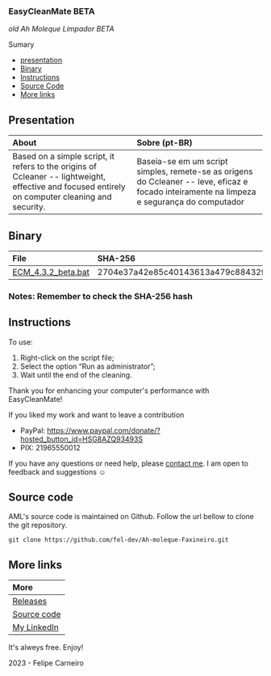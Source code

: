 ### EasyCleanMate BETA

_old Ah Moleque Limpador BETA_

Sumary
 - [presentation](#presentation)
 - [Binary](#binary)
 - [Instructions](#instructions)
 - [Source Code](#source-code)
 - [More links](#more-links)

## Presentation 

| About|Sobre (pt-BR) |
| :---|:--- |
| Based on a simple script, it refers to the origins of Ccleaner -- lightweight, effective and focused entirely on computer cleaning and security. | Baseia-se em um script simples, remete-se as origens do Ccleaner -- leve, eficaz e focado inteiramente na limpeza e segurança do computador |

## Binary

| File | SHA-256 |
| :-- | :-- |
| [ECM_4.3.2_beta.bat](https://github.com/FelipeeCarneiro/Ah-moleque-Faxineiro/archive/refs/heads/main.zip)  | 2704e37a42e85c40143613a479c88432fdea07ef434ca4fe2f3515930beb19ca |

### Notes: **Remember to check the SHA-256 hash**

## Instructions
To use:

1. Right-click on the script file;
2. Select the option “Run as administrator”;
3. Wait until the end of the cleaning.

Thank you for enhancing your computer's performance with EasyCleanMate!

If you liked my work and want to leave a contribution
- PayPal: https://www.paypal.com/donate/?hosted_button_id=HSG8AZQ93493S 
- PIX: 21965550012

If you have any questions or need help, please [contact me](https://fel-dev.github.io/Projetos/#contato). I am open to feedback and suggestions ☺



## Source code
AML's source code is maintained on Github. Follow the url bellow to clone the git repository.

    git clone https://github.com/fel-dev/Ah-moleque-Faxineiro.git

## More links

| More |
| :--- |
| [Releases](https://github.com/fel-dev/EasyCleanMate/releases)|
| [Source code](https://github.com/FelipeeCarneiro/Ah-moleque-Faxineiro)  |
| [My LinkedIn](https://www.linkedin.com/in/felipe-carneiro-dev) |

It's alweys free. Enjoy!

2023 - Felipe Carneiro
